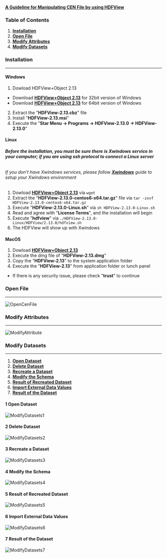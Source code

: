 **[__A Guideline for Manipulating CEN File by using HDFView__](http://gitlab.centrilliontech.com.tw:10080/centrillion/CPT/uploads/0f93874e753081a99ac28471e96bf6ee/A_Guideline_for_Manipulating_CEN_File_by_using_HDFView.pptx)**

### Table of Contents
1. [**Installation**](#installation)
2. [**Open File**](#open-file) 
3. [**Modify Attributes**](#modify-attributes) 
4. [**Modify Datasets**](#modify-datasets) 

### Installation
***

#### __Windows__ 

1. Dowload HDFView+Object 2.13
  * Download [__HDFView+Object 2.13__](http://support.hdfgroup.org/ftp/HDF5/hdf-java/current/bin/HDFView-2.13-win32.zip) for 32bit version of Windows
  * Download [__HDFView+Object 2.13__](http://support.hdfgroup.org/ftp/HDF5/hdf-java/current/bin/HDFView-2.13-win64.zip) for 64bit version of Windows
2. Extract the "__HDFView-2.13.cbz__" file
3. Install "__HDFView-2.13.msi__"
4. Execute the "__Star Menu -> Programs -> HDFView-2.13.0 -> HDFView-2.13.0__"

#### __Linux__

###### __Before the installation, you must be sure there is Xwindows service in your computer; if you are using ssh protocol to connect a Linux server__
###### If you don't have Xwindows services, please follow [__Xwindows__](XwindowsGuide) guide to setup your Xwindows environment

1. Dowload [__HDFView+Object 2.13__](http://support.hdfgroup.org/ftp/HDF5/hdf-java/current/bin/HDFView-2.13.0-centos6-x64.tar.gz) via `wget`
2. Extract the "__HDFView-2.13.0-centos6-x64.tar.gz__" file via `tar -zxvf HDFView-2.13.0-centos6-x64.tar.gz`
3. Execute "__HDFView-2.13.0-Linux.sh__" via `sh HDFView-2.13.0-Linux.sh`
4. Read and agree with "__License Terms__", and the installation will begin
5. Execute "__hdfview__" via `./HDFView-2.13.0-Linux/HDFView/2.13.0/hdfview.sh`
6. The HDFView will show up with Xwindows 

#### __MacOS__

1. Dowload [__HDFView+Object 2.13__](http://support.hdfgroup.org/ftp/HDF5/hdf-java/current/bin/HDFView-2.13.dmg)
2. Execute the dmg file of "__HDFView-2.13.dmg__"
3. Copy the "__HDFView-2.13__" to the system application folder
4. Execute the "__HDFView-2.13__" from application folder or lunch panel
  * If there is any security issue, please check "__trust__" to continue

### Open File
***

![OpenCenFile](http://gitlab.centrilliontech.com.tw:10088/centrillion/CPT/uploads/3f786d64b6f0e8c2c7d60b5a5b4bd9cf/OpenCenFile.PNG)

### Modify Attributes
***

![ModifyAttribute](http://gitlab.centrilliontech.com.tw:10088/centrillion/CPT/uploads/3f0f9bedf3b38cfc810116f5fdf48cb6/ModifyAttribute.PNG)

### Modify Datasets
***
1. [**Open Dataset**](#1-open-dataset)
2. [**Delete Dataset**](#2-delete-dataset) 
3. [**Recreate a Dataset**](#3-recreate-a-dataset) 
4. [**Modify the Schema**](#4-modify-the-schema) 
5. [**Result of Recreated Dataset**](#5-result-of-recreated-dataset)
6. [**Import External Data Values**](#6-import-external-data-values)
7. [**Result of the Dataset**](#7-result-of-the-dataset)

#### 1 Open Dataset
![ModifyDatasets1](http://gitlab.centrilliontech.com.tw:10088/centrillion/CPT/uploads/db4b4505bf77ad94490d622d2b43aca3/ModifyDatasets1.PNG)

#### 2 Delete Dataset
![ModifyDatasets2](http://gitlab.centrilliontech.com.tw:10088/centrillion/CPT/uploads/b425338912354c563695fde0c0fd4f85/ModifyDatasets2.PNG)

#### 3 Recreate a Dataset
![ModifyDatasets3](http://gitlab.centrilliontech.com.tw:10088/centrillion/CPT/uploads/b6ad556332bfaf1656590f58395e1b35/ModifyDatasets3.PNG)

#### 4 Modify the Schema
![ModifyDatasets4](http://gitlab.centrilliontech.com.tw:10088/centrillion/CPT/uploads/c587905be55827b8f5cdf155ae828ede/ModifyDatasets4.PNG)

#### 5 Result of Recreated Dataset
![ModifyDatasets5](http://gitlab.centrilliontech.com.tw:10088/centrillion/CPT/uploads/a81f97f668ee5d555cd0af9f0248ae44/ModifyDatasets5.PNG)

#### 6 Import External Data Values
![ModifyDatasets6](http://gitlab.centrilliontech.com.tw:10088/centrillion/CPT/uploads/aef42b27b863771ad384ec5d6da435cf/ModifyDatasets6.PNG)

#### 7 Result of the Dataset
![ModifyDatasets7](http://gitlab.centrilliontech.com.tw:10088/centrillion/CPT/uploads/5a7be8ca74068a78490b3815d2b3bad4/ModifyDatasets7.PNG)